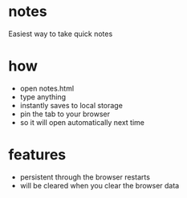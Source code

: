 # notes
Easiest way to take quick notes  

# how 
- open notes.html  
- type anything  
- instantly saves to local storage  
- pin the tab to your browser  
- so it will open automatically next time  

# features
- persistent through the browser restarts  
- will be cleared when you clear the browser data  
